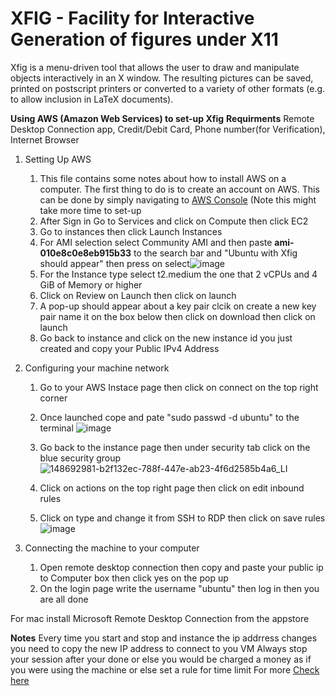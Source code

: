 # XFIG - Facility for Interactive Generation of figures under X11

Xfig is a menu-driven tool that allows the user to draw and manipulate objects
interactively in an X window.  The resulting pictures can be saved, printed
on postscript printers or converted to a variety of other formats (e.g. to
allow inclusion in LaTeX documents).


**Using AWS (Amazon Web Services) to set-up Xfig**
**Requirments**
Remote Desktop Connection app, Credit/Debit Card, Phone number(for Verification), Internet Browser

1. Setting Up AWS
    1. This file contains some notes about how to install AWS on a computer.  The first thing to do is to create an account on AWS. This can be done by simply navigating to 
[AWS Console](https://aws.amazon.com/console/ "AWS Console") (Note this might take more time to set-up
    2. After Sign in Go to Services and click on Compute then click EC2
    3. Go to instances then click Launch Instances
    4. For AMI selection select Community AMI and then paste **ami-010e8c0e8eb915b33** to the search bar and "Ubuntu with Xfig should appear" then press on select![image](https://user-images.githubusercontent.com/82111747/147860829-ab055201-7b8e-4fe9-933b-5d62c9098ee4.png)
    5. For the Instance type select t2.medium the one that 2 vCPUs and 4 GiB of Memory or higher
    6. Click on Review on Launch then click on launch
    7. A pop-up should appear about a key pair clcik on create a new key pair name it on the box below then click on download then click on launch
    8. Go back to instance and click on the new instance id you just created and copy your Public IPv4 Address

2. Configuring your machine network
    1. Go to your AWS Instace page then click on connect on the top right corner
    2. Once launched cope and pate "sudo passwd -d ubuntu" to the terminal                                                                                                       ![image](https://user-images.githubusercontent.com/82111747/148692858-680af869-f5a7-43a5-87fd-f67791a1a9e5.png)  
    3. Go back to the instance page then under security tab click on the blue security group ![148692981-b2f132ec-788f-447e-ab23-4f6d2585b4a6_LI](https://user-images.githubusercontent.com/82111747/148693287-6b33115c-76ea-44fb-80eb-51ae675f379c.jpg)

    4. Click on actions on the top right page then click on edit inbound rules 
    5. Click on type and change it from SSH to RDP then click on save rules ![image](https://user-images.githubusercontent.com/82111747/148693103-6ba0b673-3542-4a25-a91a-d647ee64dd7f.png)

3. Connecting the machine to your computer
    1. Open remote desktop connection then copy and paste your public ip to Computer box then click yes on the pop up
    2. On the login page write the username "ubuntu" then log in then you are all done 

For mac install Microsoft Remote Desktop Connection from the appstore

**Notes**
Every time you start and stop and instance the ip addrress changes you need to copy the new IP address to connect to you VM
Always stop your session after your done or else you would be charged a money as if you were using the machine or else set a rule for time limit For more [Check here](https://aws.amazon.com/about-aws/whats-new/2013/01/08/use-amazon-cloudwatch-to-detect-and-shut-down-unused-amazon-ec2-instances/)

